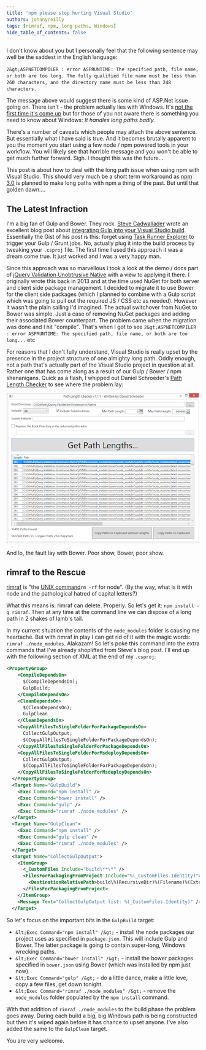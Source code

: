 ```yaml
---
title: 'npm please stop hurting Visual Studio'
authors: johnnyreilly
tags: [rimraf, npm, long paths, Windows]
hide_table_of_contents: false
---
```


I don't know about you but I personally feel that the following sentence may well be the saddest in the English language:

`2&gt;ASPNETCOMPILER : error ASPRUNTIME: The specified path, file name, or both are too long. The fully qualified file name must be less than 260 characters, and the directory name must be less than 248 characters.`

The message above would suggest there is some kind of ASP.Net issue going on. There isn't - the problem actually lies with Windows. It's [not the first time it's come up](http://blog.icanmakethiswork.io/2014/12/gulp-npm-long-paths-and-visual-studio-fight.html) but for those of you not aware there is something you need to know about Windows: _It handles long paths badly._

There's a number of caveats which people may attach the above sentence. But essentially what I have said is true. And it becomes brutally apparent to you the moment you start using a few node / npm powered tools in your workflow. You will likely see that horrible message and you won't be able to get much further forward. Sigh. I thought this was the future...

This post is about how to deal with the long path issue when using npm with Visual Studio. This should very much be a short term workaround as [npm 3.0](https://github.com/npm/npm/releases/tag/v3.0.0) is planned to make long paths with npm a thing of the past. But until that golden dawn....

## The Latest Infraction

I'm a big fan of Gulp and Bower. They rock. [Steve Cadwallader](https://twitter.com/codecadwallader) wrote an excellent blog post about [integrating Gulp into your Visual Studio build](http://www.codecadwallader.com/2015/03/15/integrating-gulp-into-your-tfs-builds-and-web-deploy/). Essentially the Gist of his post is this: forget using [Task Runner Explorer](https://visualstudiogallery.msdn.microsoft.com/8e1b4368-4afb-467a-bc13-9650572db708) to trigger your Gulp / Grunt jobs. No, actually plug it into the build process by tweaking your `.csproj` file. The first time I used this approach it was a dream come true. It just worked and I was a very happy man.

Since this approach was so marvellous I took a look at the demo / docs part of [jQuery Validation Unobtrusive Native](https://github.com/johnnyreilly/jQuery.Validation.Unobtrusive.Native) with a view to applying it there. I originally wrote this back in 2013 and at the time used NuGet for both server and client side package management. I decided to migrate it to use Bower for the client side packages (which I planned to combine with a Gulp script which was going to pull out the required JS / CSS etc as needed). However it wasn't the plain sailing I'd imagined. The actual switchover from NuGet to Bower was simple. Just a case of removing NuGet packages and adding their associated Bower counterpart. The problem came when the migration was done and I hit "compile". That's when I got to see `2&gt;ASPNETCOMPILER : error ASPRUNTIME: The specified path, file name, or both are too long...` etc

For reasons that I don't fully understand, Visual Studio is really upset by the presence in the project structure of one almighty long path. Oddly enough, not a path that's actually part of the Visual Studio project in question at all. Rather one that has come along as a result of our Gulp / Bower / npm shenanigans. Quick as a flash, I whipped out Daniel Schroeder's [Path Length Checker](https://pathlengthchecker.codeplex.com/) to see where the problem lay:

![](../static/blog/2015-06-29-npm-please-stop-hurting-visual-studio/bower-with-the-long-paths.png)

And lo, the fault lay with Bower. Poor show, Bower, poor show.

## rimraf to the Rescue

[rimraf](https://github.com/isaacs/rimraf) is "the [UNIX command](<https://en.wikipedia.org/wiki/Rm_(Unix)>)`rm -rf` for node". (By the way, what is it with node and the pathological hatred of capital letters?)

What this means is: rimraf can delete. Properly. So let's get it: `npm install -g rimraf`. Then at any time at the command line we can dispose of a long path in 2 shakes of lamb's tail.

In my current situation the contents of the `node_modules` folder is causing me heartache. But with rimraf in play I can get rid of it with the magic words: `rimraf ./node_modules`. Alakazam! So let's poke this command into the extra commands that I've already shoplifted from Steve's blog post. I'll end up with the following section of XML at the end of my `.csproj`:

```xml
<PropertyGroup>
    <CompileDependsOn>
      $(CompileDependsOn);
      GulpBuild;
    </CompileDependsOn>
    <CleanDependsOn>
      $(CleanDependsOn);
      GulpClean
    </CleanDependsOn>
    <CopyAllFilesToSingleFolderForPackageDependsOn>
      CollectGulpOutput;
      $(CopyAllFilesToSingleFolderForPackageDependsOn);
    </CopyAllFilesToSingleFolderForPackageDependsOn>
    <CopyAllFilesToSingleFolderForMsdeployDependsOn>
      CollectGulpOutput;
      $(CopyAllFilesToSingleFolderForPackageDependsOn);
    </CopyAllFilesToSingleFolderForMsdeployDependsOn>
  </PropertyGroup>
  <Target Name="GulpBuild">
    <Exec Command="npm install" />
    <Exec Command="bower install" />
    <Exec Command="gulp" />
    <Exec Command="rimraf ./node_modules" />
  </Target>
  <Target Name="GulpClean">
    <Exec Command="npm install" />
    <Exec Command="gulp clean" />
    <Exec Command="rimraf ./node_modules" />
  </Target>
  <Target Name="CollectGulpOutput">
    <ItemGroup>
      <_CustomFiles Include="build\**\*" />
      <FilesForPackagingFromProject Include="%(_CustomFiles.Identity)">
        <DestinationRelativePath>build\%(RecursiveDir)%(Filename)%(Extension)</DestinationRelativePath>
      </FilesForPackagingFromProject>
    </ItemGroup>
    <Message Text="CollectGulpOutput list: %(_CustomFiles.Identity)" />
  </Target>
```

So let's focus on the important bits in the `GulpBuild` target:

- `&lt;Exec Command="npm install" /&gt;` \- install the node packages our project uses as specified in `package.json`. This will include Gulp and Bower. The latter package is going to contain super-long, Windows wrecking paths.
- `&lt;Exec Command="bower install" /&gt;` \- install the bower packages specified in `bower.json` using Bower (which was installed by npm just now).
- `&lt;Exec Command="gulp" /&gt;` \- do a little dance, make a little love, copy a few files, get down tonight.
- `&lt;Exec Command="rimraf ./node_modules" /&gt;` \- remove the `node_modules` folder populated by the `npm install` command.

With that addition of `rimraf ./node_modules` to the build phase the problem goes away. During each build a big, big Windows path is being constructed but then it's wiped again before it has chance to upset anyone. I've also added the same to the `GulpClean` target.

You are very welcome.

